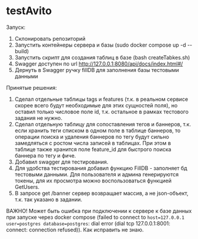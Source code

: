 # testAvito
Запуск:
1. Склонировать репозиторий
2. Запустить контейнеры сервера и базы (sudo docker compose up -d --build)
3. Запустить скрипт для создания таблиц в базе (bash createTabkes.sh)
4. Swagger доступен по url http://127.0.0.1:8080/api/docs/index.html#/
5. Дернуть в Swagger ручку fillDB для заполнения базы тестовыми данными

Принятые решения:
1. Сделал отдельные таблицы tags и features (т.к. в реальном сервисе скорее всего будут необходимые для этих сущностей поля), но оставил только числовое поле
id, т.к. остальное в рамках тестового задания не нужно.
2. Сделал отдельную таблицу для сопоставления тегов и баннеров, т.к. если хранить теги списком в одном поле в таблице баннеров, то операции поиска 
и удаления баннеров по тегу будут сильно замедляться с ростом числа записей в таблицах. При этом в таблице также хранится поле feature_id для быстрого поиска
баннера по тегу и фиче.
3. Добавил swagger для тестирования.
4. Для удобства тестирования добавил функцию FillDB - заполняет бд тестовыми данными. Для пользователя и админа генерируются токены, для их просмотра можно 
воспользоваться функцией GetUsers.
5. В запросе get /banner сервер возвращает массив, а не json-объект, т.к. так указано в задании.

ВАЖНО!
Может быть ошибка при подключении к сервере к базе данных при запуске через docker compose (failed to connect to `host=127.0.0.1 user=postgres database=postgres`: dial error (dial tcp 127.0.0.1:8001: connect: connection refused)). Как исправить не знаю.
